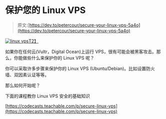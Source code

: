 # 保护您的 Linux VPS

> 原文:[https://dev.to/petercour/secure-your-linux-vps-5a4o](https://dev.to/petercour/secure-your-linux-vps-5a4o)

[![linux vps](../Images/d6f99587ee62c389042567f39a5cb5ff.png)T2】](https://res.cloudinary.com/practicaldev/image/fetch/s--9musOnqC--/c_limit%2Cf_auto%2Cfl_progressive%2Cq_auto%2Cw_880/https://cdn.pixabay.com/photo/2015/07/09/20/03/it-838384__340.jpg)

如果你在任何云(Vultr，Digital Ocean)上运行 VPS，很有可能会被黑客攻击。那么，你能做些什么来保护你的 Linux VPS 呢？

你可以采取许多步骤来保护你的 Linux VPS (Ubuntu/Debian)。比如设置防火墙、双因素认证等等。

那么如何开始呢？

下面的课程教你 Linux VPS 安全的基础知识

[https://codecasts.teachable.com/p/secure-linux-vps](https://codecasts.teachable.com/p/secure-linux-vps)